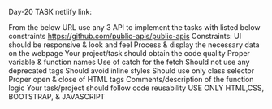 Day-20 TASK
netlify link:


From the below URL use any 3 API to implement the tasks with listed below constraints https://github.com/public-apis/public-apis Constraints: UI should be responsive & look and feel Process & display the necessary data on the webpage Your project/task should obtain the code quality Proper variable & function names Use of catch for the fetch Should not use any deprecated tags Should avoid inline styles Should use only class selector Proper open & close of HTML tags Comments/description of the function logic Your task/project should follow code reusability USE ONLY HTML,CSS, BOOTSTRAP, & JAVASCRIPT
